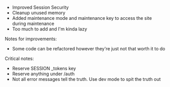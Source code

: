 - Improved Session Security
- Cleanup unused memory
- Added maintenance mode and maintenance key to access the site during maintenance
- Too much to add and I'm kinda lazy

Notes for improvements:
- Some code can be refactored however they're just not that worth it to do

Critical notes:
- Reserve SESSION _tokens key
- Reserve anything under /auth
- Not all error messages tell the truth. Use dev mode to spit the truth out